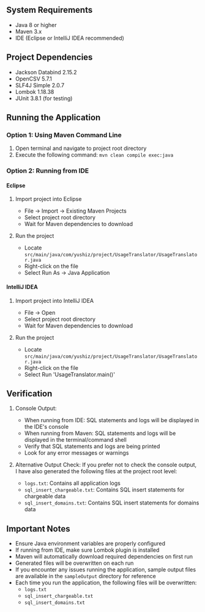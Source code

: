 
## System Requirements

- Java 8 or higher
- Maven 3.x
- IDE (Eclipse or IntelliJ IDEA recommended)

## Project Dependencies

- Jackson Databind 2.15.2
- OpenCSV 5.7.1
- SLF4J Simple 2.0.7
- Lombok 1.18.38
- JUnit 3.8.1 (for testing)

## Running the Application

### Option 1: Using Maven Command Line

1. Open terminal and navigate to project root directory
2. Execute the following command:
   `mvn clean compile exec:java`

### Option 2: Running from IDE

#### Eclipse
1. Import project into Eclipse
   - File -> Import -> Existing Maven Projects
   - Select project root directory
   - Wait for Maven dependencies to download

2. Run the project
   - Locate `src/main/java/com/yushiz/project/UsageTranslator/UsageTranslator.java`
   - Right-click on the file
   - Select Run As -> Java Application

#### IntelliJ IDEA
1. Import project into IntelliJ IDEA
   - File -> Open
   - Select project root directory
   - Wait for Maven dependencies to download

2. Run the project
   - Locate `src/main/java/com/yushiz/project/UsageTranslator/UsageTranslator.java`
   - Right-click on the file
   - Select Run 'UsageTranslator.main()'

## Verification

1. Console Output:
   - When running from IDE: SQL statements and logs will be displayed in the IDE's console
   - When running from Maven: SQL statements and logs will be displayed in the terminal/command shell
   - Verify that SQL statements and logs are being printed
   - Look for any error messages or warnings

2. Alternative Output Check:
   If you prefer not to check the console output, I have also generated the following files at the project root level:
   - `logs.txt`: Contains all application logs
   - `sql_insert_chargeable.txt`: Contains SQL insert statements for chargeable data
   - `sql_insert_domains.txt`: Contains SQL insert statements for domains data

## Important Notes

- Ensure Java environment variables are properly configured
- If running from IDE, make sure Lombok plugin is installed
- Maven will automatically download required dependencies on first run
- Generated files will be overwritten on each run
- If you encounter any issues running the application, sample output files are available in the `sampleOutput` directory for reference
- Each time you run the application, the following files will be overwritten:
  - `logs.txt`
  - `sql_insert_chargeable.txt`
  - `sql_insert_domains.txt`